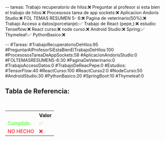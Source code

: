 --
tareas: 
Trabajo recuperatorio de hilos:❌
Preguntar al profesor si esta bien el trabajo de hilos:❌
Procesosos tarea de app sockets:❌
Aplicacion Andoris Studio:❌
FOL TEMAS RESUMEN 5- 6:❌
Pagina de veterinario(50%):❌
Trabajo Acceso a datos(porcetanje):✅
Trabajo de React (pepe,):❌
estudio:
Tenseflow:❌
React curso:❌
node curso:❌
Android Studio:❌
Spring:✅
Thymeleaf:✅
PythonBasico:❌

--
#Tareas:
#TrabajoRecuperatorioDeHilos:95
#PreguntarAlProfesorSiEstaBienElTrabajoDeHilos:100
#ProcesososTareaDeAppSockets:58
#AplicacionAndorisStudio:0
#FOLTEMASRESUMEN5-6:30
#PaginaDeVeterinario:0
#TrabajoAccesoDatos:0
#TrabajoDeReacPepe:0
#Estudios:
#TensorFlow:40
#ReactCurso:100
#ReactCurso2:0
#NodeCurso:50
#AndroidStudio:30
#PythonBasico:20
#SpringBoot:10
#Thymeleaf:0



<div  class="bc-diario">
<h2> Tabla de Referencia:</h2>
<table class="table-diario">
  <tr class="tr-diario">
    <th class="th-diario"></th>
    <th class="th-diario">Valor</th>
  </tr>
  <tr class="tr-diario">
    <td class="td-diario" style="color:2bff00">Cumplido</td>
    <td class="td-diario" style="color:2bff00">✅</td>
  </tr>
  <tr class="tr-diario">
    <td class="td-diario" style="color:red">NO HECHO</td>
    <td class="td-diario" style="color:red">❌</td>
  </tr>
</table>